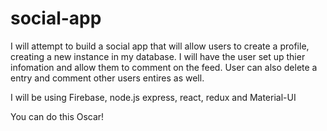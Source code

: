 # social-app

I will attempt to build a social app that will allow users to create a profile, creating a new instance in my database. I will have the user set up thier infomation and allow them to comment on the feed. User can also delete a entry and comment other users entires as well.


I will be using Firebase, node.js express, react, redux and Material-UI



You can do this Oscar!